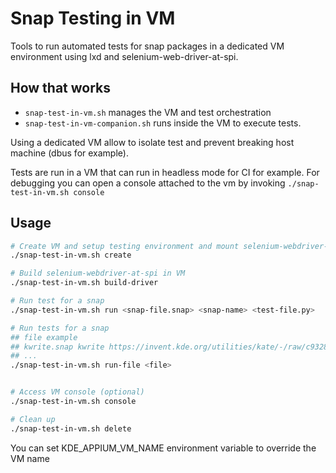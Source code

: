 <!--
    SPDX-License-Identifier: CC0-1.0
    SPDX-FileCopyrightText: 2025 Benjamin Port <benjamin.port@enioka.com>
-->

# Snap Testing in VM

Tools to run automated tests for snap packages in a dedicated VM environment using lxd and selenium-web-driver-at-spi.

## How that works

- `snap-test-in-vm.sh` manages the VM and test orchestration
- `snap-test-in-vm-companion.sh` runs inside the VM to execute tests.

Using a dedicated VM allow to isolate test and prevent breaking host machine (dbus for example).

Tests are run in a VM that can run in headless mode for CI for example. For debugging you can open a console attached to the vm by invoking `./snap-test-in-vm.sh console`

## Usage

```bash
# Create VM and setup testing environment and mount selenium-webdriver-at-spi from host
./snap-test-in-vm.sh create

# Build selenium-webdriver-at-spi in VM
./snap-test-in-vm.sh build-driver

# Run test for a snap
./snap-test-in-vm.sh run <snap-file.snap> <snap-name> <test-file.py>

# Run tests for a snap
## file example
## kwrite.snap kwrite https://invent.kde.org/utilities/kate/-/raw/c932831e07f8e78607fc17f3a2d60ba7d18e19b4/appiumtests/kwritetest.py
## ...
./snap-test-in-vm.sh run-file <file>


# Access VM console (optional)
./snap-test-in-vm.sh console

# Clean up
./snap-test-in-vm.sh delete
```

You can set KDE_APPIUM_VM_NAME environment variable to override the VM name
